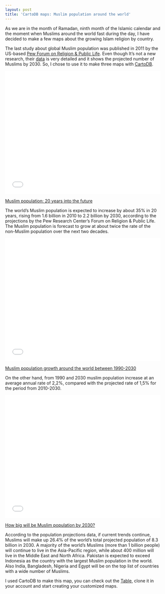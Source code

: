```yaml
---
layout: post
title: 'CartoDB maps: Muslim population around the world'
---
```


As we are in the month of Ramadan, ninth month of the Islamic calendar and the moment when Muslims around the world fast during the day, I have decided to make a few maps about the growing Islam religion by country. 

The last study about global Muslim population was published in 2011 by the US-based [Pew Forum on Religion & Public Life](http://www.pewforum.org/2011/01/27/the-future-of-the-global-muslim-population/). Even though It’s not a new research, their [data](http://features.pewforum.org/FutureGlobalMuslimPopulation-WebPDF.pdf) is very detailed and it shows the projected number of Muslims by 2030. So, I chose to use it to make three maps with [CartoDB](http://cartodb.com/).


<iframe width='100%' height='400' frameborder='0' src='//kathy.cartodb.com/viz/47f91da0-0c23-11e4-aaff-0e10bcd91c2b/embed_map?title=false&description=false&search=false&shareable=true&cartodb_logo=true&layer_selector=false&legends=true&scrollwheel=true&fullscreen=true&sublayer_options=1&sql=SELECT%20*%2C%20to_char(_2010_est_muslim_pop%2C%20'9%2C999%2C999%2C999')%20AS%20_2010_proj_muslim_pop_mod%2C%20trunc(proj_change_2010_2030_where_pop_more_than_1_000%3A%3Anumeric%2C%202)%20AS%20proj_change_2010_2030%2C%20to_char(_2030_proj_muslim_pop%2C%20'9%2C999%2C999%2C999')%20AS%20_2030_proj_muslim_pop_mod%0AFROM%20muslim_population_by_country_up_to_2030%0A&zoom=2&center_lat=43.32517767999296&center_lon=16.5234375' allowfullscreen webkitallowfullscreen mozallowfullscreen oallowfullscreen msallowfullscreen></iframe>

[Muslim population: 20 years into the future](http://kathy.cartodb.com/viz/47f91da0-0c23-11e4-aaff-0e10bcd91c2b/public_map?title=true&description=true&search=false&shareable=true&cartodb_logo=true&layer_selector=false&legends=true&scrollwheel=true&fullscreen=true&sublayer_options=1&sql=SELECT%20*,%20to_char(_2010_est_muslim_pop,%20%279,999,999,999%27)%20AS%20_2010_proj_muslim_pop_mod,%20trunc(proj_change_2010_2030_where_pop_more_than_1_000::numeric,%202)%20AS%20proj_change_2010_2030,%20to_char(_2030_proj_muslim_pop,%20%279,999,999,999%27)%20AS%20_2030_proj_muslim_pop_mod%0AFROM%20muslim_population_by_country_up_to_2030%0A&zoom=2&center_lat=28.304380682962783&center_lon=6.328125)


The world’s Muslim population is expected to increase by about 35% in 20 years, rising from 1.6 billion in 2010 to 2.2 billion by 2030, according to the projections by the Pew Research Center’s Forum on Religion & Public Life. The Muslim population is forecast to grow at about twice the rate of the non-Muslim population over the next two decades. 

<iframe width='100%' height='400' frameborder='0' src='//kathy.cartodb.com/viz/3cc7e294-0c0b-11e4-8c54-0e230854a1cb/embed_map?title=false&description=false&search=false&shareable=true&cartodb_logo=true&layer_selector=false&legends=true&scrollwheel=true&fullscreen=true&sublayer_options=1&sql=SELECT%20trunc(proj_change_1990_2030_where_pop_more_than_1_000%3A%3Anumeric%2C%202)%20AS%20proj_change_1990_2030%2C%20*%20FROM%20muslim_population_by_country_up_to_2030&zoom=2&center_lat=45.583289756006316&center_lon=4.5703125' allowfullscreen webkitallowfullscreen mozallowfullscreen oallowfullscreen msallowfullscreen></iframe>


[Muslim population growth around the world between 1990-2030](http://kathy.cartodb.com/viz/3cc7e294-0c0b-11e4-8c54-0e230854a1cb/public_map?title=true&description=true&search=false&shareable=true&cartodb_logo=true&layer_selector=false&legends=true&scrollwheel=true&fullscreen=true&sublayer_options=1&sql=SELECT%20trunc(proj_change_1990_2030_where_pop_more_than_1_000::numeric,%202)%20AS%20proj_change_1990_2030,%20*%20FROM%20muslim_population_by_country_up_to_2030&zoom=2&center_lat=49.38237278700955&center_lon=16.875)

On the other hand,  from 1990 and 2030 muslim population increase at an average annual rate of 2,2%, compared with the projected rate of 1,5% for the period from 2010-2030. 


<iframe width='100%' height='400' frameborder='0' src='//kathy.cartodb.com/viz/660eb920-0c29-11e4-8def-0e230854a1cb/embed_map?title=false&description=false&search=false&shareable=true&cartodb_logo=true&layer_selector=false&legends=true&scrollwheel=true&fullscreen=true&sublayer_options=1&sql=SELECT%20*%2C%20to_char(_2030_proj_muslim_pop%2C%20'9%2C999%2C999%2C999')%0Aas%20_2030_proj_muslim_pop_mod%0AFROM%20muslim_population_by_country_up_to_2030&zoom=2&center_lat=36.5978891330702&center_lon=14.414062499999998' allowfullscreen webkitallowfullscreen mozallowfullscreen oallowfullscreen msallowfullscreen></iframe>


[How big will be Muslim population by 2030?](https://kathy.cartodb.com/viz/660eb920-0c29-11e4-8def-0e230854a1cb/public_map?title=true&description=true&search=false&shareable=true&cartodb_logo=true&layer_selector=false&legends=true&scrollwheel=true&fullscreen=true&sublayer_options=1&sql=SELECT%20*%2C%20to_char(_2030_proj_muslim_pop%2C%20%279%2C999%2C999%2C999%27)%0Aas%20_2030_proj_muslim_pop_mod%0AFROM%20muslim_population_by_country_up_to_2030&zoom=2&center_lat=42.553080288955826&center_lon=3.8671874999999996)

According to the population projections data, if current trends continue, Muslims will make up 26.4% of the world’s total projected population of 8.3 billion in 2030. A majority of the world’s Muslims (more than 1 billion people) will continue to live in the Asia-Pacific region, while about 400 million will live in the Middle East and North Africa. Pakistan is expected to exceed Indonesia as the country with the largest Muslim population in the world. Also India, Bangladesh, Nigeria and Egypt will be on the top list of countries with a wide number of Muslims.


I used CartoDB  to make this map, you can check out the [Table](https://kathy.cartodb.com/tables/muslim_population_by_country_up_to_2030/public), clone it in your account and start creating your customized maps. 
